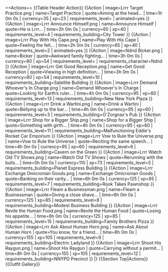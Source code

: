 ==Actions==
{{Table Header Action}}
{{Action
| image=Lrrr Target Practice.png
| name=Target Practice
| quote=Aiming at the head...
| time=1h 0m 0s
| currency=35
| xp=23
| requirements_level=
| animated=yes
}}
{{Action
| image=Lrrr Announce Himself.png
| name=Announce Himself
| quote=He is Lrrr...
| time=2h 0m 0s
| currency=65
| xp=40
| requirements_level=4
| requirements_building=City Tower
}}
{{Action
| image=Lrrr Play With His Cape.png
| name=Play With His Cape
| quote=Feeling the felt...
| time=2h 0m 0s
| currency=65
| xp=40
| requirements_level=2
| animated=yes
}}
{{Action
| image=Ndnd Bicker.png
| name=Bicker
| quote=Awkward family fighting...
| time=3h 0m 0s
| currency=80
| xp=54
| requirements_level=
| requirements_character=Ndnd
}}
{{Action
| image=Lrrr Get Good Reception.png
| name=Get Good Reception
| quote=Viewing in high definition...
| time=3h 0m 0s
| currency=80
| xp=54
| requirements_level=10
| requirements_building=Satellite Building
}}
{{Action
| image=Lrrr Demand Whoever's In Charge.png
| name=Demand Whoever's In Charge
| quote=Looking for Earth’s ruler...
| time=4h 0m 0s
| currency=95
| xp=60
| requirements_level=13
| requirements_building=New New York Plaza
}}
{{Action
| image=Lrrr Drink a Wartini.png
| name=Drink a Wartini
| quote=Bellying up to the bar...
| time=4h 0m 0s
| currency=95
| xp=60
| requirements_level=3
| requirements_building=O'Zorgnax's Pub
}}
{{Action
| image=Lrrr Shop for a Bigger Ship.png
| name=Shop for a Bigger Ship
| quote=Something with girth...
| time=4h 0m 0s
| currency=95
| xp=60
| requirements_level=11
| requirements_building=Malfunctioning Eddie's Rocket Car Emporium
}}
{{Action
| image=Lrrr Vow to Rule the Universe.png
| name=Vow to Rule the Universe
| quote=Reciting the same speech...
| time=4h 0m 0s
| currency=95
| xp=60
| requirements_level=6
| requirements_building=Cavern on the Green
}}
{{Action
| image=Lrrr Watch Old TV Shows.png
| name=Watch Old TV Shows
| quote=Rerunning with the bulls...
| time=5h 0m 0s
| currency=110
| xp=73
| requirements_level=5
| requirements_building=Planet Express Building
}}
{{Action
| image=Lrrr Exchange Omicronian Goods.png
| name=Exchange Omicronian Goods
| quote=Banking on their rarity...
| time=6h 0m 0s
| currency=125
| xp=85
| requirements_level=7
| requirements_building=Rook Takes Pawnshop
}}
{{Action
| image=Lrrr Fleam a Businessman.png
| name=Fleam a Businessman
| quote=Giving a close shave...
| time=6h 0m 0s
| currency=125
| xp=85
| requirements_level=8
| requirements_building=Modest Business Building
}}
{{Action
| image=Lrrr Revile the Human Food.png
| name=Revile the Human Food
| quote=Losing his appetite...
| time=6h 0m 0s
| currency=125
| xp=85
| requirements_level=15
| requirements_building=Family Brothers Pizza
}}
{{Action
| image=Lrrr Ask About Human Horn.png
| name=Ask About Human Horn
| quote=You know, for a friend...
| time=8h 0m 0s
| currency=155
| xp=105
| requirements_level=9
| requirements_building=Electric Ladyland
}}
{{Action
| image=Lrrr Shoot His Raygun.png
| name=Shoot His Raygun
| quote=Carrying without a permit...
| time=8h 0m 0s
| currency=155
| xp=105
| requirements_level=12
| requirements_building=NNYPD Precinct
}}
|}
{{Section Top|Actions}}
{{Outfit Gallery}}
